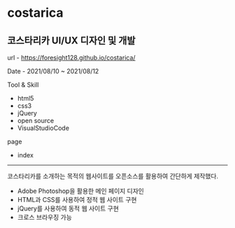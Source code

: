 # costarica
## 코스타리카 UI/UX 디자인 및 개발

url - https://foresight128.github.io/costarica/

Date - 2021/08/10 ~ 2021/08/12

Tool & Skill
- html5
- css3
- jQuery
- open source
- VisualStudioCode

page
- index

* * *

코스타리카를 소개하는 목적의 웹사이트를 오픈소스를 활용하여 간단하게 제작했다.

- Adobe Photoshop을 활용한 메인 페이지 디자인
- HTML과 CSS를 사용하여 정적 웹 사이트 구현
- jQuery를 사용하여 동적 웹 사이트 구현
- 크로스 브라우징 가능